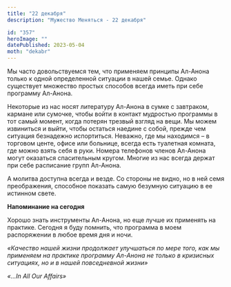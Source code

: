 ```yaml
---
title: "22 декабря"
description: "Мужество Меняться - 22 декабря"

id: "357"
heroImage: ""
datePublished: 2023-05-04
moth: "dekabr"
---
```


Мы часто довольствуемся тем, что применяем принципы Ал-Анона только к одной
определенной ситуации в нашей семье. Однако существует множество простых
способов всегда иметь при себе программу Ал-Анона.

Некоторые из нас носят литературу Ал-Анона в сумке с завтраком, кармане или
сумочке, чтобы войти в контакт мудростью программы в тот самый момент, когда
потерян трезвый взгляд на вещи. Мы можем извиниться и выйти, чтобы остаться
наедине с собой, прежде чем ситуация безнадежно испортиться. Неважно, где мы
находимся – в торговом центе, офисе или больнице, всегда есть туалетная
комната, где можно взять себя в руки. Номера телефонов членов Ал-Анона могут
оказаться спасительным кругом. Многие из нас всегда держат при себе расписание
групп Ал-Анона.

А молитва доступна всегда и везде. Со стороны не видно, но в ней семя
преображения, способное показать самую безумную ситуацию в ее истинном свете.

**Напоминание на сегодня**

Хорошо знать инструменты Ал-Анона, но еще лучше их применять на практике.
Сегодня я буду помнить, что программа в моем распоряжении в любое время дня и
ночи.

_«Качество нашей жизни продолжает улучшаться по мере того, как мы применяем на
практике программу Ал-Анона не только в кризисных ситуациях, но и в нашей
повседневной жизни»_

_«…In All Our Affairs»_
